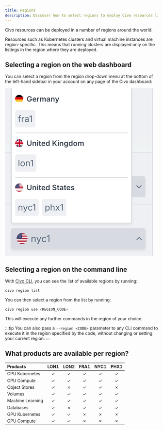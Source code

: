 ```yaml
---
title: Regions
description: Discover how to select regions to deploy Civo resources like Kubernetes clusters and VMs. Use the Civo Dashboard or CLI to manage regions effortlessly.
---
```


<head>
  <title>A Guide to Civo Regions | Civo Documentation</title>
</head>

Civo resources can be deployed in a number of regions around the world.

Resources such as Kubernetes clusters and virtual machine instances are region-specific. This means that running clusters are displayed only on the listings in the region where they are deployed.

## Selecting a region on the web dashboard

You can select a region from the region drop-down menu at the bottom of the left-hand sidebar in your account on any page of the Civo dashboard:

![Drop-down menu for selecting Civo regions](../compute/images/region-select.png)

## Selecting a region on the command line

With [Civo CLI](../overview/tools-overview), you can see the list of available regions by running:

```bash
civo region list
```

You can then select a region from the list by running:

```bash
civo region use <REGION_CODE>
```

This will execute any further commands in the region of your choice.

:::tip
You can also pass a `--region <CODE>` parameter to any CLI command to execute it in the region specified by the code, without changing or setting your current region.
:::

## What products are available per region?

| Products         | LON1 | LON2 | FRA1 | NYC1 | PHX1 |
|:-----------------|:----:|:----:|:----:|:----:|:----:|
| CPU Kubernetes   |  ✓   |  ✓   |  ✓   |  ✓   |  ✓   |
| CPU Compute      |  ✓   |  ✓   |  ✓   |  ✓   |  ✓   |
| Object Stores    |  ✓   |  ✗   |  ✓   |  ✓   |  ✗   |
| Volumes          |  ✓   |  ✓   |  ✓   |  ✓   |  ✓   |
| Machine Learning |  ✓   |  ✓   |  ✓   |  ✓   |  ✓   |
| Databases        |  ✓   |  ✗   |  ✓   |  ✓   |  ✓   |
| GPU Kubernetes   |  ✓   |  ✓   |  ✗   |  ✗   |  ✗   |
| GPU Compute      |  ✓   |  ✓   |  ✗   |  ✗   |  ✗   |

